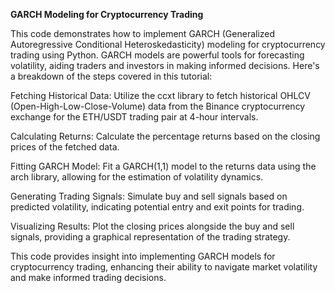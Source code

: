 
**GARCH Modeling for Cryptocurrency Trading**

This code demonstrates how to implement GARCH (Generalized Autoregressive Conditional Heteroskedasticity) modeling for cryptocurrency trading using Python. GARCH models are powerful tools for forecasting volatility, aiding traders and investors in making informed decisions. Here's a breakdown of the steps covered in this tutorial:

Fetching Historical Data: Utilize the ccxt library to fetch historical OHLCV (Open-High-Low-Close-Volume) data from the Binance cryptocurrency exchange for the ETH/USDT trading pair at 4-hour intervals.

Calculating Returns: Calculate the percentage returns based on the closing prices of the fetched data.

Fitting GARCH Model: Fit a GARCH(1,1) model to the returns data using the arch library, allowing for the estimation of volatility dynamics.

Generating Trading Signals: Simulate buy and sell signals based on predicted volatility, indicating potential entry and exit points for trading.

Visualizing Results: Plot the closing prices alongside the buy and sell signals, providing a graphical representation of the trading strategy.

This code provides insight into implementing GARCH models for cryptocurrency trading, enhancing their ability to navigate market volatility and make informed trading decisions.
